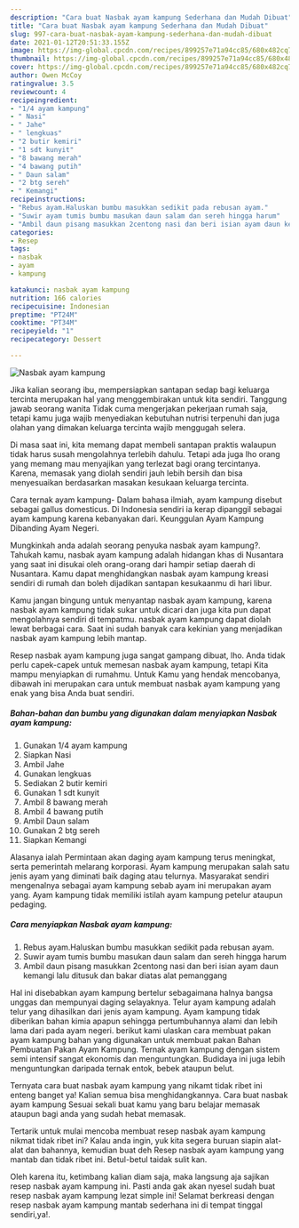 ```yaml
---
description: "Cara buat Nasbak ayam kampung Sederhana dan Mudah Dibuat"
title: "Cara buat Nasbak ayam kampung Sederhana dan Mudah Dibuat"
slug: 997-cara-buat-nasbak-ayam-kampung-sederhana-dan-mudah-dibuat
date: 2021-01-12T20:51:33.155Z
image: https://img-global.cpcdn.com/recipes/899257e71a94cc85/680x482cq70/nasbak-ayam-kampung-foto-resep-utama.jpg
thumbnail: https://img-global.cpcdn.com/recipes/899257e71a94cc85/680x482cq70/nasbak-ayam-kampung-foto-resep-utama.jpg
cover: https://img-global.cpcdn.com/recipes/899257e71a94cc85/680x482cq70/nasbak-ayam-kampung-foto-resep-utama.jpg
author: Owen McCoy
ratingvalue: 3.5
reviewcount: 4
recipeingredient:
- "1/4 ayam kampung"
- " Nasi"
- " Jahe"
- " lengkuas"
- "2 butir kemiri"
- "1 sdt kunyit"
- "8 bawang merah"
- "4 bawang putih"
- " Daun salam"
- "2 btg sereh"
- " Kemangi"
recipeinstructions:
- "Rebus ayam.Haluskan bumbu masukkan sedikit pada rebusan ayam."
- "Suwir ayam tumis bumbu masukan daun salam dan sereh hingga harum"
- "Ambil daun pisang masukkan 2centong nasi dan beri isian ayam daun kemangi lalu ditusuk dan bakar diatas alat pemanggang"
categories:
- Resep
tags:
- nasbak
- ayam
- kampung

katakunci: nasbak ayam kampung 
nutrition: 166 calories
recipecuisine: Indonesian
preptime: "PT24M"
cooktime: "PT34M"
recipeyield: "1"
recipecategory: Dessert

---
```



![Nasbak ayam kampung](https://img-global.cpcdn.com/recipes/899257e71a94cc85/680x482cq70/nasbak-ayam-kampung-foto-resep-utama.jpg)

Jika kalian seorang ibu, mempersiapkan santapan sedap bagi keluarga tercinta merupakan hal yang menggembirakan untuk kita sendiri. Tanggung jawab seorang  wanita Tidak cuma mengerjakan pekerjaan rumah saja, tetapi kamu juga wajib menyediakan kebutuhan nutrisi terpenuhi dan juga olahan yang dimakan keluarga tercinta wajib menggugah selera.

Di masa  saat ini, kita memang dapat membeli santapan praktis walaupun tidak harus susah mengolahnya terlebih dahulu. Tetapi ada juga lho orang yang memang mau menyajikan yang terlezat bagi orang tercintanya. Karena, memasak yang diolah sendiri jauh lebih bersih dan bisa menyesuaikan berdasarkan masakan kesukaan keluarga tercinta. 

Cara ternak ayam kampung- Dalam bahasa ilmiah, ayam kampung disebut sebagai gallus domesticus. Di Indonesia sendiri ia kerap dipanggil sebagai ayam kampung karena kebanyakan dari. Keunggulan Ayam Kampung Dibanding Ayam Negeri.

Mungkinkah anda adalah seorang penyuka nasbak ayam kampung?. Tahukah kamu, nasbak ayam kampung adalah hidangan khas di Nusantara yang saat ini disukai oleh orang-orang dari hampir setiap daerah di Nusantara. Kamu dapat menghidangkan nasbak ayam kampung kreasi sendiri di rumah dan boleh dijadikan santapan kesukaanmu di hari libur.

Kamu jangan bingung untuk menyantap nasbak ayam kampung, karena nasbak ayam kampung tidak sukar untuk dicari dan juga kita pun dapat mengolahnya sendiri di tempatmu. nasbak ayam kampung dapat diolah lewat berbagai cara. Saat ini sudah banyak cara kekinian yang menjadikan nasbak ayam kampung lebih mantap.

Resep nasbak ayam kampung juga sangat gampang dibuat, lho. Anda tidak perlu capek-capek untuk memesan nasbak ayam kampung, tetapi Kita mampu menyiapkan di rumahmu. Untuk Kamu yang hendak mencobanya, dibawah ini merupakan cara untuk membuat nasbak ayam kampung yang enak yang bisa Anda buat sendiri.

<!--inarticleads1-->

##### Bahan-bahan dan bumbu yang digunakan dalam menyiapkan Nasbak ayam kampung:

1. Gunakan 1/4 ayam kampung
1. Siapkan  Nasi
1. Ambil  Jahe
1. Gunakan  lengkuas
1. Sediakan 2 butir kemiri
1. Gunakan 1 sdt kunyit
1. Ambil 8 bawang merah
1. Ambil 4 bawang putih
1. Ambil  Daun salam
1. Gunakan 2 btg sereh
1. Siapkan  Kemangi


Alasanya ialah Permintaan akan daging ayam kampung terus meningkat, serta pemerintah melarang korporasi. Ayam kampung merupakan salah satu jenis ayam yang diminati baik daging atau telurnya. Masyarakat sendiri mengenalnya sebagai ayam kampung sebab ayam ini merupakan ayam yang. Ayam kampung tidak memiliki istilah ayam kampung petelur ataupun pedaging. 

<!--inarticleads2-->

##### Cara menyiapkan Nasbak ayam kampung:

1. Rebus ayam.Haluskan bumbu masukkan sedikit pada rebusan ayam.
1. Suwir ayam tumis bumbu masukan daun salam dan sereh hingga harum
1. Ambil daun pisang masukkan 2centong nasi dan beri isian ayam daun kemangi lalu ditusuk dan bakar diatas alat pemanggang


Hal ini disebabkan ayam kampung bertelur sebagaimana halnya bangsa unggas dan mempunyai daging selayaknya. Telur ayam kampung adalah telur yang dihasilkan dari jenis ayam kampung. Ayam kampung tidak diberikan bahan kimia apapun sehingga pertumbuhannya alami dan lebih lama dari pada ayam negeri. berikut kami ulaskan cara membuat pakan ayam kampung bahan yang digunakan untuk membuat pakan Bahan Pembuatan Pakan Ayam Kampung. Ternak ayam kampung dengan sistem semi intensif sangat ekonomis dan menguntungkan. Budidaya ini juga lebih menguntungkan daripada ternak entok, bebek ataupun belut. 

Ternyata cara buat nasbak ayam kampung yang nikamt tidak ribet ini enteng banget ya! Kalian semua bisa menghidangkannya. Cara buat nasbak ayam kampung Sesuai sekali buat kamu yang baru belajar memasak ataupun bagi anda yang sudah hebat memasak.

Tertarik untuk mulai mencoba membuat resep nasbak ayam kampung nikmat tidak ribet ini? Kalau anda ingin, yuk kita segera buruan siapin alat-alat dan bahannya, kemudian buat deh Resep nasbak ayam kampung yang mantab dan tidak ribet ini. Betul-betul taidak sulit kan. 

Oleh karena itu, ketimbang kalian diam saja, maka langsung aja sajikan resep nasbak ayam kampung ini. Pasti anda gak akan nyesel sudah buat resep nasbak ayam kampung lezat simple ini! Selamat berkreasi dengan resep nasbak ayam kampung mantab sederhana ini di tempat tinggal sendiri,ya!.

